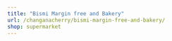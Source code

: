 ```yaml
---
title: "Bismi Margin free and Bakery"
url: /changanacherry/bismi-margin-free-and-bakery/
shop: supermarket
---
```

